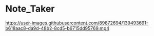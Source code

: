 # Note_Taker

https://user-images.githubusercontent.com/89872694/139493691-b618aac8-da9d-48b2-8cd5-b6715dd95769.mp4

